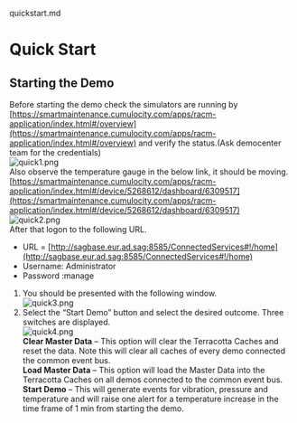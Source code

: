 ﻿quickstart.md

# Quick Start

## Starting the Demo

Before starting the demo check the simulators are running by  
[https://smartmaintenance.cumulocity.com/apps/racm-application/index.html#/overview](https://smartmaintenance.cumulocity.com/apps/racm-application/index.html#/overview) and verify the status.(Ask democenter team for the credentials)  
![quick1.png](./images/quick1.png)  
Also observe the temperature gauge in the below link, it should be moving. [https://smartmaintenance.cumulocity.com/apps/racm-application/index.html#/device/5268612/dashboard/6309517](https://smartmaintenance.cumulocity.com/apps/racm-application/index.html#/device/5268612/dashboard/6309517)  
![quick2.png](./images/quick2.png)  
After that logon to the following URL.

-   URL = [http://sagbase.eur.ad.sag:8585/ConnectedServices#!/home](http://sagbase.eur.ad.sag:8585/ConnectedServices#!/home)
-   Username: Administrator
-   Password :manage

1.  You should be presented with the following window.  
    ![quick3.png](./images/quick3.png)
2.  Select the “Start Demo” button and select the desired outcome. Three switches are displayed.  
    ![quick4.png](./images/quick4.png)  
    **Clear Master Data** – This option will clear the Terracotta Caches and reset the data. Note this will clear all caches of every demo connected the common event bus.  
    **Load Master Data** – This option will load the Master Data into the Terracotta Caches on all demos connected to the common event bus.  
    **Start Demo** – This will generate events for vibration, pressure and temperature and will raise one alert for a temperature increase in the time frame of 1 min from starting the demo.
